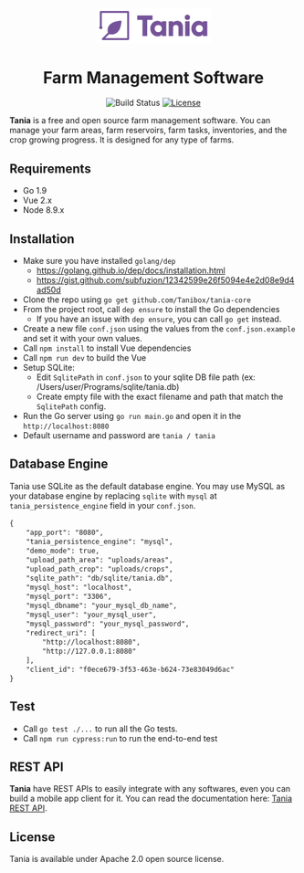<div align="center">
    <img src="logo.png" alt="Tania Farm Management System" width="200">
    <h1>Farm Management Software</h1>
    <img src="https://travis-ci.com/Tanibox/tania-core.svg?branch=master" alt="Build Status">
    <a href="https://opensource.org/licenses/Apache-2.0" target="_blank"><img src="https://img.shields.io/badge/License-Apache%202.0-blue.svg" alt="License"></a>
</div>


**Tania** is a free and open source farm management software. You can manage your farm areas, farm reservoirs, farm tasks, inventories, and the crop growing progress. It is designed for any type of farms.

## Requirements
- Go 1.9 
- Vue 2.x
- Node 8.9.x

## Installation
- Make sure you have installed `golang/dep` 
    - https://golang.github.io/dep/docs/installation.html
    - https://gist.github.com/subfuzion/12342599e26f5094e4e2d08e9d4ad50d
- Clone the repo using `go get github.com/Tanibox/tania-core`
- From the project root, call `dep ensure` to install the Go dependencies
    - If you have an issue with `dep ensure`, you can call `go get` instead.
- Create a new file `conf.json` using the values from the `conf.json.example` and set it with your own values.
- Call `npm install` to install Vue dependencies
- Call `npm run dev` to build the Vue
- Setup SQLite:
    - Edit `SqlitePath` in `conf.json` to your sqlite DB file path (ex: /Users/user/Programs/sqlite/tania.db)
    - Create empty file with the exact filename and path that match the `SqlitePath` config.
- Run the Go server using `go run main.go` and open it in the `http://localhost:8080`
- Default username and password are `tania / tania`

## Database Engine

Tania use SQLite as the default database engine. You may use MySQL as your database engine by replacing `sqlite` with `mysql` at `tania_persistence_engine` field in your `conf.json`.

```
{
    "app_port": "8080",
    "tania_persistence_engine": "mysql",
    "demo_mode": true,
    "upload_path_area": "uploads/areas",
    "upload_path_crop": "uploads/crops",
    "sqlite_path": "db/sqlite/tania.db",
    "mysql_host": "localhost",
    "mysql_port": "3306",
    "mysql_dbname": "your_mysql_db_name",
    "mysql_user": "your_mysql_user",
    "mysql_password": "your_mysql_password",
    "redirect_uri": [
        "http://localhost:8080",
        "http://127.0.0.1:8080"
    ],
    "client_id": "f0ece679-3f53-463e-b624-73e83049d6ac"
}
```

## Test
- Call `go test ./...` to run all the Go tests.
- Call `npm run cypress:run` to run the end-to-end test

## REST API
**Tania** have REST APIs to easily integrate with any softwares, even you can build a mobile app client for it. You can read the documentation here: [Tania REST API](https://documenter.getpostman.com/view/3434975/tania/RVnb9H2z).

## License

Tania is available under Apache 2.0 open source license.
